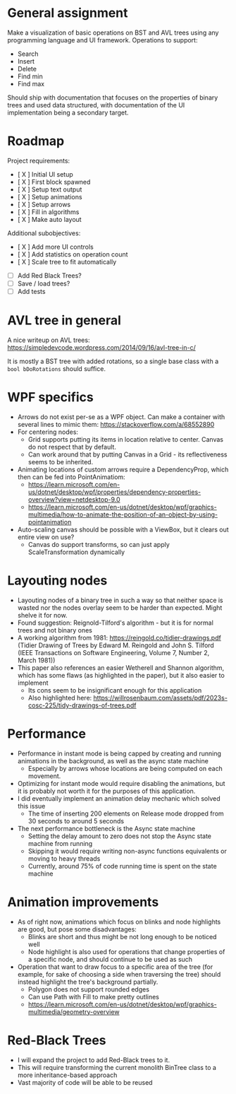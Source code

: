 # General assignment
Make a visualization of basic operations on BST and AVL trees using any programming language and UI framework.
Operations to support:
- Search
- Insert
- Delete
- Find min
- Find max

Should ship with documentation that focuses on the properties of binary trees and used data structured, with documentation of the UI implementation being a secondary target.

# Roadmap
Project requirements:
- [ X ] Initial UI setup
- [ X ] First block spawned
- [ X ] Setup text output
- [ X ] Setup animations
- [ X ] Setup arrows
- [ X ] Fill in algorithms
- [ X ] Make auto layout

Additional subobjectives:
- [ X ] Add more UI controls
- [ X ] Add statistics on operation count
- [ X ] Scale tree to fit automatically
- [   ] Add Red Black Trees?
- [   ] Save / load trees?
- [   ] Add tests

# AVL tree in general
A nice writeup on AVL trees: https://simpledevcode.wordpress.com/2014/09/16/avl-tree-in-c/

It is mostly a BST tree with added rotations, so a single base class with a `bool bDoRotations` should suffice.

# WPF specifics
- Arrows do not exist per-se as a WPF object. Can make a container with several lines to mimic them:
  https://stackoverflow.com/a/68552890
- For centering nodes:
  - Grid supports putting its items in location relative to center. Canvas do not respect that by default.
  - Can work around that by putting Canvas in a Grid - its reflectiveness seems to be inherited.
- Animating locations of custom arrows require a DependencyProp, which then can be fed into PointAnimatiom: 
  - https://learn.microsoft.com/en-us/dotnet/desktop/wpf/properties/dependency-properties-overview?view=netdesktop-9.0
  - https://learn.microsoft.com/en-us/dotnet/desktop/wpf/graphics-multimedia/how-to-animate-the-position-of-an-object-by-using-pointanimation
- Auto-scaling canvas should be possible with a ViewBox, but it clears out entire view on use?
  - Canvas do support transforms, so can just apply ScaleTransformation dynamically

# Layouting nodes
- Layouting nodes of a binary tree in such a way so that neither space is wasted nor the nodes overlay seem to be harder than expected. Might shelve it for now.
- Found suggestion: Reignold-Tilford's algorithm - but it is for normal trees and not binary ones
- A working algorithm from 1981: https://reingold.co/tidier-drawings.pdf 
  (Tidier Drawing of Trees by Edward M. Reingold and John S. Tilford (IEEE Transactions on Software Engineering, Volume 7, Number 2, March 1981))
- This paper also references an easier Wetherell and Shannon algorithm, which has some flaws (as highlighted in the paper), but it also easier to implement
  - Its cons seem to be insignificant enough for this application
  - Also highlighted here: https://willrosenbaum.com/assets/pdf/2023s-cosc-225/tidy-drawings-of-trees.pdf

# Performance
- Performance in instant mode is being capped by creating and running animations in the background, as well as the async state machine
  - Especially by arrows whose locations are being computed on each movement.
- Optimizing for instant mode would require disabling the animations, but it is probably not worth it for the purposes of this application.
- I did eventually implement an animation delay mechanic which solved this issue
	- The time of inserting 200 elements on Release mode dropped from 30 seconds to around 5 seconds
- The next performance bottleneck is the Async state machine
	- Setting the delay amount to zero does not stop the Async state machine from running
	- Skipping it would require writing non-async functions equivalents or moving to heavy threads
	- Currently, around 75% of code running time is spent on the state machine

# Animation improvements
- As of right now, animations which focus on blinks and node highlights are good, but pose some disadvantages:
	- Blinks are short and thus might be not long enough to be noticed well
	- Node highlight is also used for operations that change properties of a specific node, and should continue to be used as such
- Operation that want to draw focus to a specific area of the tree (for example, for sake of choosing a side when traversing the tree) should instead highlight the tree's background partially.
	- Polygon does not support rounded edges
	- Can use Path with Fill to make pretty outlines
	- https://learn.microsoft.com/en-us/dotnet/desktop/wpf/graphics-multimedia/geometry-overview

# Red-Black Trees
- I will expand the project to add Red-Black trees to it.
- This will require transforming the current monolith BinTree class to a more inheritance-based approach
- Vast majority of code will be able to be reused